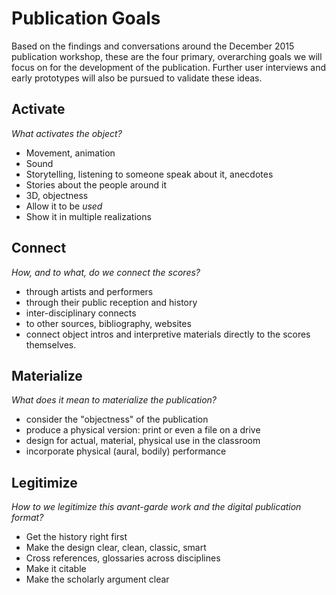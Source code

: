 # Publication Goals

Based on the findings and conversations around the December 2015 publication workshop, these are the four primary, overarching goals we will focus on for the development of the publication. Further user interviews and early prototypes will also be pursued to validate these ideas.

## Activate

*What activates the object?*

- Movement, animation
- Sound
- Storytelling, listening to someone speak about it, anecdotes
- Stories about the people around it
- 3D, objectness
- Allow it to be *used*
- Show it in multiple realizations

## Connect

*How, and to what, do we connect the scores?*

- through artists and performers
- through their public reception and history
- inter-disciplinary connects
- to other sources, bibliography, websites
- connect object intros and interpretive materials directly to the scores themselves.

## Materialize

*What does it mean to materialize the publication?*

- consider the "objectness" of the publication
- produce a physical version: print or even a file on a drive
- design for actual, material, physical use in the classroom
- incorporate physical (aural, bodily) performance

## Legitimize

*How to we legitimize this avant-garde work and the digital publication format?*

- Get the history right first
- Make the design clear, clean, classic, smart
- Cross references, glossaries across disciplines
- Make it citable
- Make the scholarly argument clear
